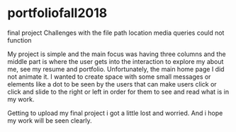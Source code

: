 # portfoliofall2018
final project
Challenges with the file path location
media queries could not function

My project is simple and the main focus was having three columns and the middle part is where the user gets into the interaction to explore my about me, see my resume and portfolio. Unfortunately, the main home page I did not animate it. I wanted to create space with some small messages or elements like a dot to be seen by the users that can make users click or click and slide to the right or left in order for them to see and read what is in my work.  

Getting to upload my final project i got a little lost and worried. And i hope my work will be seen clearly.
